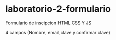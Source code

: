 # laboratorio-2-formulario
Formulario de inscipcion
HTML CSS Y JS

4 campos (Nombre, email,clave y confirmar clave)

